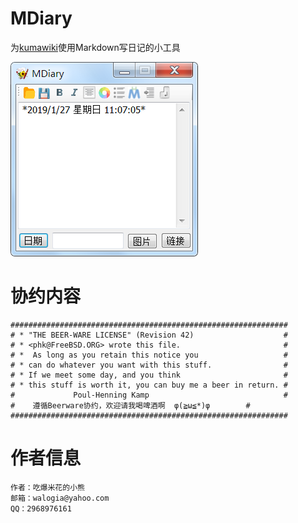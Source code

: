 # MDiary
为[kumawiki](https://github.com/walogia/kumawiki)使用Markdown写日记的小工具

![](https://github.com/walogia/MDiary/blob/master/MDiary/preview.png)

# 协约内容
```
##############################################################
# * "THE BEER-WARE LICENSE" (Revision 42)                    #   
# * <phk@FreeBSD.ORG> wrote this file.                       #
# *  As long as you retain this notice you                   #      
# * can do whatever you want with this stuff.                #
# * If we meet some day, and you think                       #      
# * this stuff is worth it, you can buy me a beer in return. # 
#             Poul-Henning Kamp                              #    
#    遵循Beerware协约，欢迎请我喝啤酒啊  φ(≧ω≦*)φ        #        
##############################################################
```

# 作者信息
```
作者：吃爆米花的小熊
邮箱：walogia@yahoo.com
QQ：2968976161
```
